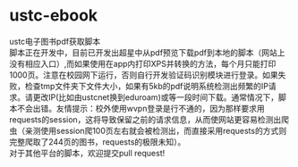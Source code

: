 # ustc-ebook
ustc电子图书pdf获取脚本  
脚本正在开发中，目前已开发出超星中从pdf预览下载pdf到本地的脚本（网站上没有相应入口）,而如果使用在app内打印XPS并转换的方法，每个月只能打印1000页。注意在校园网下运行，否则自行开发验证码识别模块进行登录。如果失败，检查tmp文件夹下文件大小，如果有5kb的pdf说明系统检测出频繁的IP请求。请更改IP(比如由ustcnet换到eduroam)或等一段时间下载。通常情况下，脚本不会出错。友情提示：校外使用wvpn登录是行不通的，因为那样要求用requests的session，这将导致保留之前的请求信息，从而使网站更容易检测出爬虫（亲测使用session爬100页左右就会被检测出，而直接采用requests的方式则完整爬取了244页的图书，requests的极限未知）。  
对于其他平台的脚本，欢迎提交pull request!

